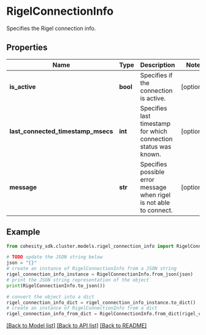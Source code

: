 # RigelConnectionInfo

Specifies the Rigel connection info.

## Properties

Name | Type | Description | Notes
------------ | ------------- | ------------- | -------------
**is_active** | **bool** | Specifies if the connection is active. | [optional] 
**last_connected_timestamp_msecs** | **int** | Specifies last timestamp for which connection status was known. | [optional] 
**message** | **str** | Specifies possible error message when rigel is not able to connect. | [optional] 

## Example

```python
from cohesity_sdk.cluster.models.rigel_connection_info import RigelConnectionInfo

# TODO update the JSON string below
json = "{}"
# create an instance of RigelConnectionInfo from a JSON string
rigel_connection_info_instance = RigelConnectionInfo.from_json(json)
# print the JSON string representation of the object
print(RigelConnectionInfo.to_json())

# convert the object into a dict
rigel_connection_info_dict = rigel_connection_info_instance.to_dict()
# create an instance of RigelConnectionInfo from a dict
rigel_connection_info_from_dict = RigelConnectionInfo.from_dict(rigel_connection_info_dict)
```
[[Back to Model list]](../README.md#documentation-for-models) [[Back to API list]](../README.md#documentation-for-api-endpoints) [[Back to README]](../README.md)


